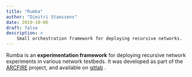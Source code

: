 ```yaml
---
title: "Rumba"
author: "Dimitri Staessens"
date: 2019-10-06
draft: false
description: >
    Small orchestration framework for deploying recursive networks.
---
```


Rumba is an __experimentation framework__ for deploying recursive
network experiments in various network testbeds. It was developed as
part of the [ARCFIRE](http://ict-arcfire.eu) project, and available on
[gitlab](https://gitlab.com/arcfire/rumba) .
